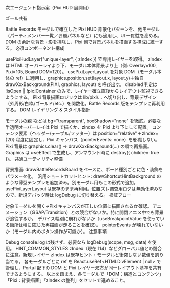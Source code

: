 次エージェント指示案（Pixi HUD 展開用）

ゴール共有

Battle Records モーダルで確立した Pixi HUD 背景化パターンを、他モーダル（パーティメンバー一覧／お題パネルなど）にも適用し、UI 一貫性を高める。
DOM の余計な背景・影を排除し、Pixi 側で背景パネルを描画する構成に統一する。
必須コンポーネント構成

usePixiHudLayer("unique-layer", { zIndex }) で専用レイヤーを取得。
zIndex は HTML オーバーレイより下、モーダル本体背景より上（例: Overlay=100, Pixi=105, Board DOM=120）。
usePixiLayerLayout を対象 DOM（モーダル本体の ref）に適用し、graphics.position.set(layout.x, layout.y)＋独自 drawXxxBackground(PIXI, graphics, layout) を呼び出す。
disabled 判定は !isOpen || !pixiContainer のみで、レイヤー確立直後からレイアウト監視できるようにする。
Pixi 背景描画ロジックは lib/pixi/... へ切り出し、背景デザイン（外周影/白枠/ゴールド/etc.）を関数化。Battle Records 版をテンプレに再利用する。
DOM レイヤリング & スタイル指針

モーダルの親 <Box> などは bg="transparent", boxShadow="none" を徹底。必要な半透明オーバーレイは Pixi で描くか、zIndex を Pixi より下にして配置。
コンテンツ要素（ヘッダー/テーブル/フッター）は position="relative"＋zIndex={20} 程度に固定し、Pixi キャンバス（pointerEvents: none）を邪魔しない。
Pixi 背景は graphics.clear() → drawXxxBackground(...) の順で再描画。Graphics は useEffect で生成し、アンマウント時に destroy({ children: true })。
共通ユーティリティ整備

背景描画: drawBattleRecordsBoard をベースに、ボード種別ごとに色・装飾をパラメータ化。
汎用ショートカットヒント: drawShortcutHintBackground のような薄型テンプレを追加済み。別モーダル用もこの形式で追加。
usePixiLayerLayout は既存のまま再利用。位置ズレ調査用ログは無効化済みなので、新規デバッグ時は logDebug に切り替える。
検証フロー

対象モーダルを開く→Pixi キャンバスが正しい位置に描画されるか確認。
アニメーション（GSAP/Transition）との競合がないか。特に開閉アニメ中でも背景が追従するか。
デバイス幅別に崩れがないか（useBreakpointValue を使っている箇所は幅に応じた再描画が走ることを確認）。
pointerEvents が壊れていないか（モーダル内のボタン操作が可能か）。
注意事項

Debug console.log は残さず、必要なら logDebug(scope, msg, data) を使用。
HINT_COMMON_STYLES.zIndex（現在 114）などグローバル値との競合に注意。新規レイヤー zIndex は既存ヒント・モーダルと衝突しない数値を割り当てる。
各モーダルごとに ref を React.useRef<HTMLDivElement | null> で管理し、Portal 配下の DOM と Pixi レイヤー双方が同一レイアウト基準を共有できるようにする。
以上を踏まえ、各モーダルで「DOM：構造とコンテンツ」「Pixi：背景描画」「zIndex の整列」をセットで進めること。